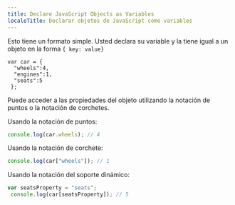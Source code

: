 ```yaml
---
title: Declare JavaScript Objects as Variables
localeTitle: Declarar objetos de JavaScript como variables
---
```

Esto tiene un formato simple. Usted declara su variable y la tiene igual a un objeto en la forma `{ key: value}`
```
var car = { 
  "wheels":4, 
  "engines":1, 
  "seats":5 
 }; 
```

Puede acceder a las propiedades del objeto utilizando la notación de puntos o la notación de corchetes.

Usando la notación de puntos:

```javascript
console.log(car.wheels); // 4 
```

Usando la notación de corchete:

```javascript
console.log(car["wheels"]); // 1 
```

Usando la notación del soporte dinámico:

```javascript
var seatsProperty = "seats"; 
 console.log(car[seatsProperty]); // 5 

```